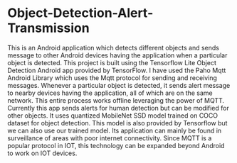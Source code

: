 # Object-Detection-Alert-Transmission
This is an Android application which detects different objects and sends message to other Android devices having the application when a particular object is detected.
This project is built using the Tensorflow Lite Object Detection Android app provided by TensorFlow.
I have used the Paho Mqtt Android Library which uses the Mqtt protocol for sending and receiving messages.
Whenever a particular object is detected, it sends alert message to nearby devices having the application, all of which are on the same network. This entire process works offline leveraging the power of MQTT. Currently this app sends alerts for human detection but can be modified for other objects. It uses quantized MobileNet SSD model trained on COCO dataset for object detection. This model is also provided by Tensorflow but we can also use our trained model. 
Its application can mainly be found in surveillance of areas with poor internet connectivity. Since MQTT is a popular protocol in IOT, this technology can be expanded beyond Android to work on IOT devices. 
